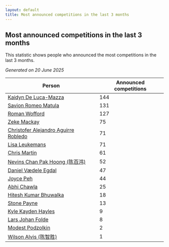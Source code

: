 ```yaml
---
layout: default
title: Most announced competitions in the last 3 months
---
```

## Most announced competitions in the last 3 months
This statistic shows people who announced the most competitions in the last 3 months.

*Generated on 20 June 2025*

| Person | Announced competitions |
| --- | --- |
| [Kaidyn De Luca-Mazza](https://www.worldcubeassociation.org/persons/2019LUCA01) | 144 |
| [Savion Romeo Matula](https://www.worldcubeassociation.org/persons/2019MATU03) | 131 |
| [Roman Wofford](https://www.worldcubeassociation.org/persons/2017WOFF01) | 127 |
| [Zeke Mackay](https://www.worldcubeassociation.org/persons/2015MACK06) | 75 |
| [Christofer Alejandro Aguirre Robledo](https://www.worldcubeassociation.org/persons/2016ROBL05) | 71 |
| [Lisa Leukemans](https://www.worldcubeassociation.org/persons/2021LEUK01) | 71 |
| [Chris Martin](https://www.worldcubeassociation.org/persons/2013MART03) | 61 |
| [Nevins Chan Pak Hoong (陈百鸿)](https://www.worldcubeassociation.org/persons/2010CHAN20) | 52 |
| [Daniel Vædele Egdal](https://www.worldcubeassociation.org/persons/2013EGDA01) | 47 |
| [Joyce Peh](https://www.worldcubeassociation.org/persons/2017PEHJ01) | 44 |
| [Abhi Chawla](https://www.worldcubeassociation.org/persons/2019CHAW01) | 25 |
| [Hitesh Kumar Bhuwalka](https://www.worldcubeassociation.org/persons/2022BHUW01) | 18 |
| [Stone Payne](https://www.worldcubeassociation.org/persons/2018SIMP06) | 13 |
| [Kyle Kayden Hayles](https://www.worldcubeassociation.org/persons/2022HAYL02) | 9 |
| [Lars Johan Folde](https://www.worldcubeassociation.org/persons/2018FOLD01) | 8 |
| [Modest Podzolkin](https://www.worldcubeassociation.org/persons/2017PODZ01) | 2 |
| [Wilson Alvis (陈智胜)](https://www.worldcubeassociation.org/persons/2011ALVI01) | 1 |
